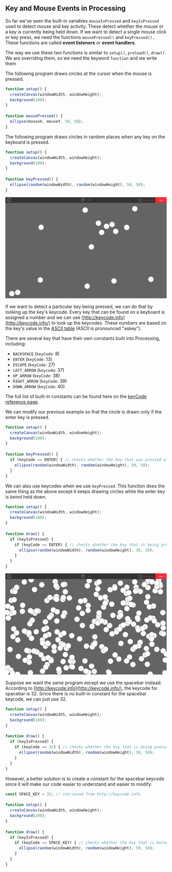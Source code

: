 ## Key and Mouse Events in Processing

So far we've seen the built-in variables `mouseIsPressed` and `keyIsPressed` used to detect mouse and key activity. These detect whether the mouse or a key is currently being held down. If we want to detect a single mouse click or key press, we need the functions `mousePressed()` and `keyPressed()` . These functions are called  **event listeners** or **event handlers**.

The way we use these two functions is similar to `setup()`, `preload()`, `draw()`.  We are overriding them, so we need the keyword `function` and we write them 

The following program draws circles at the cursor when the mouse is pressed.

```js
function setup() {
  createCanvas(windowWidth, windowHeight);
  background(100);
}

function mousePressed() {
  ellipse(mouseX, mouseY, 50, 50);
}
```

The following program draws circles in random places when any key on the keyboard is pressed.

```js
function setup() {
  createCanvas(windowWidth, windowHeight);
  background(100);
}

function keyPressed() {
  ellipse(random(windowWidth), random(windowHeight), 50, 50);
}
```

![](../Images/Random_Circles_1.png)

If we want to detect a particular key being pressed, we can do that by looking up the key's keycode. Every key that can be found on a keyboard  is assigned a number and we can use [http://keycode.info](http://keycode.info/) to look up the keycodes. These numbers are based on the key's value in the [ASCII table](https://www.cs.cmu.edu/~pattis/15-1XX/common/handouts/ascii.html) (ASCII is pronounced "askey"). 

There are several key that have their own constants built into Processing, including:

* `BACKSPACE` (`keyCode`: 8)
* `ENTER` (`keyCode`: 13)
* `ESCAPE` (`keyCode`: 27)
* `LEFT_ARROW` (`keycode`: 37)
* `UP_ARROW` (`keyCode`: 38)
* `RIGHT_ARROW` (`keyCode`: 39)
* `DOWN_ARROW` (`keyCode`: 40)

The full list of built-in constants can be found here on the [keyCode reference page](https://p5js.org/reference/#/p5/keyCode).

We can modify our previous example so that the circle is drawn only if the enter key is pressed.

```js
function setup() {
  createCanvas(windowWidth, windowHeight);
  background(100);
}

function keyPressed() {
  if (keyCode == ENTER) { // checks whether the key that was pressed was the enter key
    ellipse(random(windowWidth), random(windowHeight), 50, 50);
  }
}
```

We can also use keycodes when we use `keyPressed`. This function does the same thing as the above except it keeps drawing circles while the enter key is beind held down.

```js
function setup() {
  createCanvas(windowWidth, windowHeight);
  background(100);
}

function draw() {
  if (keyIsPressed) {
    if (keyCode == ENTER) { // checks whether the key that is being pressed is the enter key
      ellipse(random(windowWidth), random(windowHeight), 50, 50);
    }
  }
}
```

![](../Images/Random_Circles_2.png)

Suppose we want the same program except we use the spacebar instead. According to [http://keycode.info](http://keycode.info/), the keycode for spacebar is 32. Since there is no built-in constant for the spacebar keycode, we can just use 32.

```js
function setup() {
  createCanvas(windowWidth, windowHeight);
  background(100);
}

function draw() {
  if (keyIsPressed) {
    if (keyCode == 32) { // checks whether the key that is being pressed is the spacebar
      ellipse(random(windowWidth), random(windowHeight), 50, 50);
    }
  }
}
```

However, a better solution is to create a constant for the spacebar keycode since it will make our code easier to understand and easier to modify.

```js
const SPACE_KEY = 32; // retrieved from http://keycode.info

function setup() {
  createCanvas(windowWidth, windowHeight);
  background(100);
}

function draw() {
  if (keyIsPressed) {
    if (keyCode == SPACE_KEY) { // checks whether the key that is being pressed is the spacebar
      ellipse(random(windowWidth), random(windowHeight), 50, 50);
    }
  }
}
```
